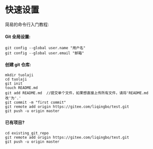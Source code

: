 # 快速设置

简易的命令行入门教程:

#### Git 全局设置:
~~~
git config --global user.name "用户名"
git config --global user.email "邮箱"
~~~

#### 创建 git 仓库:

~~~
mkdir tuolaji
cd tuolaji
git init
touch README.md
git add README.md  //提交单个文件，如果想直接上传所有文件，请将'README.md改'为'.'
git commit -m "first commit"
git remote add origin https://gitee.com/liqingbo/test.git
git push -u origin master
~~~

#### 已有项目?
~~~
cd existing_git_repo
git remote add origin https://gitee.com/liqingbo/test.git
git push -u origin master
~~~